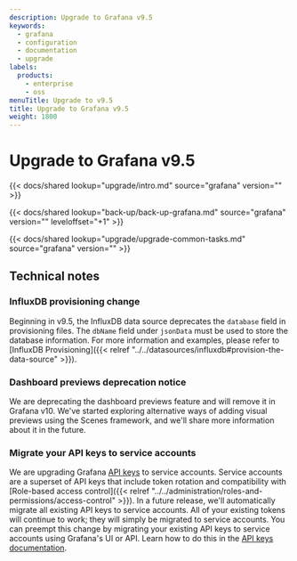 ```yaml
---
description: Upgrade to Grafana v9.5
keywords:
  - grafana
  - configuration
  - documentation
  - upgrade
labels:
  products:
    - enterprise
    - oss
menuTitle: Upgrade to v9.5
title: Upgrade to Grafana v9.5
weight: 1800
---
```


# Upgrade to Grafana v9.5

{{< docs/shared lookup="upgrade/intro.md" source="grafana" version="<GRAFANA VERSION>" >}}

{{< docs/shared lookup="back-up/back-up-grafana.md" source="grafana" version="<GRAFANA VERSION>" leveloffset="+1" >}}

{{< docs/shared lookup="upgrade/upgrade-common-tasks.md" source="grafana" version="<GRAFANA VERSION>" >}}

## Technical notes

### InfluxDB provisioning change

Beginning in v9.5, the InfluxDB data source deprecates the `database` field in provisioning files.
The `dbName` field under `jsonData` must be used to store the database information.
For more information and examples, please refer to [InfluxDB Provisioning]({{< relref "../../datasources/influxdb#provision-the-data-source" >}}).

### Dashboard previews deprecation notice

We are deprecating the dashboard previews feature and will remove it in Grafana v10. We've started exploring alternative ways of adding visual previews using the Scenes framework, and we'll share more information about it in the future.

### Migrate your API keys to service accounts

We are upgrading Grafana [API keys](/docs/grafana/<GRAFANA_VERSION>/administration/service-accounts/migrate-api-keys/) to service accounts. Service accounts are a superset of API keys that include token rotation and compatibility with [Role-based access control]({{< relref "../../administration/roles-and-permissions/access-control" >}}). In a future release, we'll automatically migrate all existing API keys to service accounts. All of your existing tokens will continue to work; they will simply be migrated to service accounts. You can preempt this change by migrating your existing API keys to service accounts using Grafana's UI or API. Learn how to do this in the [API keys documentation](/docs/grafana/<GRAFANA_VERSION>/administration/service-accounts/migrate-api-keys/).
